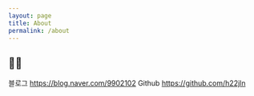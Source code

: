 ```yaml
---
layout: page
title: About
permalink: /about
---
```

## 👩‍💻

블로그 https://blog.naver.com/9902102
Github https://github.com/h22jln
